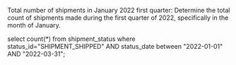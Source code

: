Total number of shipments in January 2022 first quarter:
Determine the total count of shipments made during the first quarter of 2022, specifically in the month of January.

select count(*) from shipment_status
where status_id="SHIPMENT_SHIPPED" AND status_date
between "2022-01-01" AND "2022-03-31";